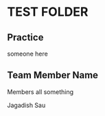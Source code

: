 # TEST FOLDER

## Practice 


someone here


## Team Member Name
<!-- Branch Information -->


Members all something


Jagadish Sau
